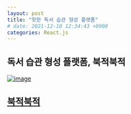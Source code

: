 ```yaml
---
layout: post
title: "핫한 독서 습관 형성 플랫폼"
# date: 2021-12-10 12:34:43 +0900
categories: React.js
---
```


## 독서 습관 형성 플랫폼, 북적북적

[![image](https://user-images.githubusercontent.com/28949166/154557146-83cdb39d-efa5-44ff-b3a9-a43f881dba92.png)](https://i6a305.p.ssafy.io/)

## [북적북적](https://i6a305.p.ssafy.io/)
